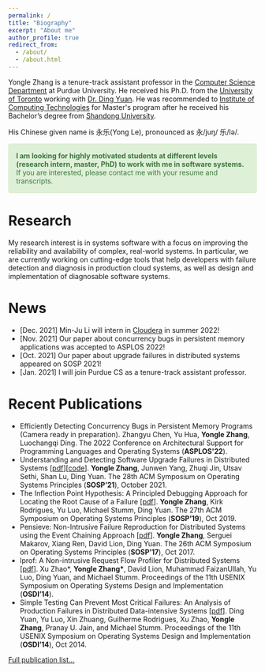 ```yaml
---
permalink: /
title: "Biography"
excerpt: "About me"
author_profile: true
redirect_from: 
  - /about/
  - /about.html
---
```


Yongle Zhang is a tenure-track assistant professor in the [Computer Science Department](https://www.cs.purdue.edu/) at Purdue University. 
He received his Ph.D. from the [University of Toronto](https://www.utoronto.ca/) working with [Dr. Ding Yuan](https://www.eecg.utoronto.ca/~yuan/Home.html). 
He was recommended to [Institute of Computing Technologies](http://english.ict.cas.cn/) for Master's program 
after he received his Bachelor’s degree from [Shandong University](http://www.cs.en.qd.sdu.edu.cn/).

<!-- I am a tenure-track assistant professor in the [Computer Science Department](https://www.cs.purdue.edu/) at Purdue University. 
I obtained Ph.D. at the [Department of Electrical and Computer Engineering](https://www.ece.utoronto.ca/), University of Toronto. 
I am very fortunate to work with my advisor [Ding Yuan](https://www.eecg.utoronto.ca/~yuan/Home.html). 
I was recommended to [Institute of Computing Technologies, Chinese Academy of Sciences](http://english.ict.cas.cn/) for Master's degree 
after I obtained my Bachelor’s degree at [Shandong University](http://www.cs.en.qd.sdu.edu.cn/). --> 
<!-- I spent a happy five months at [City University of Hong Kong](https://www.cityu.edu.hk/) as an exchange student. -->

His Chinese given name is 永乐(Yong Le), pronounced as 永/juŋ/ 乐/lə/. 

<div style="padding: 15px;
  margin-bottom: 20px;
  border: 1px solid transparent;
  border-radius: 4px;
  background-color: #dff0d8;
  border-color: #d6e9c6;
  color: #3c763d;">
  <strong> I am looking for highly motivated students at different levels (research intern, master, PhD) to work with me in software systems.</strong> 
  If you are interested, please contact me with your resume and transcripts. 
  <!-- When you apply to Purdue, please follow 
  these <a href='https://www.cs.purdue.edu/graduate/admission/steps.html'>setps</a>
  and mention my name. -->
  <!--in their application.-->
  <!-- If you are interested in joining my research group as a graduate student, please follow  -->
  <!-- these <a href='https://www.cs.purdue.edu/graduate/admission/steps.html'>setps</a> -->
  <!-- the steps on 
  [Application Steps and Process](https://www.cs.purdue.edu/graduate/admission/steps.html)  -->
  <!-- and mention my name. -->
</div>

# Research

My research interest is in systems software with a focus on improving the reliability and availability of complex, real-world systems. In particular, we are currently working on cutting-edge tools that help developers with failure detection and diagnosis in production cloud systems, as well as design and implementation of diagnosable software systems. 

# News

- [Dec. 2021] Min-Ju Li will intern in [Cloudera](https://www.cloudera.com/) in summer 2022! 
- [Nov. 2021] Our paper about concurrency bugs in persistent memory applications was accepted to ASPLOS 2022!
- [Oct. 2021] Our paper about upgrade failures in distributed systems appeared on SOSP 2021!
- [Jan. 2021] I will join Purdue CS as a tenure-track assistant professor.

# Recent Publications

- Efficiently Detecting Concurrency Bugs in Persistent Memory Programs (Camera ready in preparation). 
Zhangyu Chen, Yu Hua, **Yongle Zhang**, Luochangqi Ding. The 2022 Conference on Architectural Support for Programming Languages and Operating Systems (**ASPLOS'22**).
- Understanding and Detecting Software Upgrade Failures in Distributed Systems \[[pdf](/files/sosp21-upgrade.pdf)\]\[[code](https://github.com/zlab-purdue/ds-upgrade)\]. 
**Yongle Zhang**, Junwen Yang, Zhuqi Jin, Utsav Sethi, Shan Lu, Ding Yuan. The 28th ACM Symposium on Operating Systems Principles (**SOSP’21**), October 2021.
- The Inflection Point Hypothesis: A Principled Debugging Approach for Locating the Root Cause of a Failure \[[pdf](/files/sosp19-kairux.pdf)\]. 
**Yongle Zhang**, Kirk Rodrigues, Yu Luo, Michael Stumm, Ding Yuan. The 27th ACM Symposium on Operating Systems Principles (**SOSP’19**), Oct 2019.
- Pensieve: Non-Intrusive Failure Reproduction for Distributed Systems using the Event Chaining Approach \[[pdf](/files/sosp17-pensieve.pdf)\]. 
**Yongle Zhang**, Serguei Makarov, Xiang Ren, David Lion, Ding Yuan. The 26th ACM Symposium on Operating Systems Principles (**SOSP’17**), Oct 2017.
- lprof: A Non-intrusive Request Flow Profiler for Distributed Systems \[[pdf](/files/osdi14-lprof.pdf)\]. 
Xu Zhao\*, **Yongle Zhang\***, David Lion, Muhammad FaizanUllah, Yu Luo, Ding Yuan, and Michael Stumm. Proceedings of the 11th USENIX Symposium on Operating Systems Design and Implementation (**OSDI’14**). 
- Simple Testing Can Prevent Most Critical Failures: An Analysis of Production Failures in Distributed Data-intensive Systems \[[pdf](/files/osdi14-simpletesting.pdf)\]. 
Ding Yuan, Yu Luo, Xin Zhuang, Guilherme Rodrigues, Xu Zhao, **Yongle Zhang**, Pranay U. Jain, and Michael Stumm.
Proceedings of the 11th USENIX Symposium on Operating Systems Design and Implementation (**OSDI’14**), Oct 2014.

[Full publication list...](/publications/)

<!-- # Recruiting 

<p style="background-color:tomato;">I am looking for self motivated students at different levels (research intern, master, PhD) to work with me in software systems. If you are interested, please contact me with your resume and transcripts. 

If you are interested in joining my research group as a graduate student, please follow the steps on [Application Steps and Process](https://www.cs.purdue.edu/graduate/admission/steps.html) and mention my name.</p> -->
<!-- We accept application for both Spring and Fall semesters. -->

